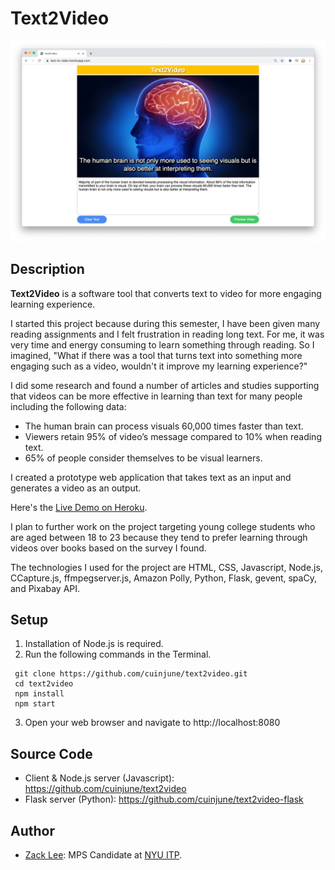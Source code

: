 # Text2Video
<img src="screenshot.png" alt="screenshot" width="1000"/>

## Description
**Text2Video** is a software tool that converts text to video for more engaging learning experience.

I started this project because during this semester, I have been given many reading assignments and I felt frustration in reading long text. For me, it was very time and energy consuming to learn something through reading. So I imagined, "What if there was a tool that turns text into something more engaging such as a video, wouldn't it improve my learning experience?"

I did some research and found a number of articles and studies supporting that videos can be more effective in learning than text for many people including the following data:

* The human brain can process visuals 60,000 times faster than text.
* Viewers retain 95% of video’s message compared to 10% when reading text.
* 65% of people consider themselves to be visual learners.

I created a prototype web application that takes text as an input and generates a video as an output.

Here's the [Live Demo on Heroku](https://text-to-video.herokuapp.com/).

I plan to further work on the project targeting young college students who are aged between 18 to 23 because they tend to prefer learning through videos over books based on the survey I found.

The technologies I used for the project are HTML, CSS,  Javascript, Node.js, CCapture.js,  ffmpegserver.js, Amazon Polly, Python, Flask, gevent,  spaCy, and Pixabay API.

## Setup
1. Installation of Node.js is required.
2. Run the following commands in the Terminal.
```
 git clone https://github.com/cuinjune/text2video.git
 cd text2video
 npm install
 npm start
```
3. Open your web browser and navigate to http://localhost:8080

## Source Code
* Client & Node.js server (Javascript): https://github.com/cuinjune/text2video
* Flask server (Python): https://github.com/cuinjune/text2video-flask

## Author
* [Zack Lee](https://www.cuinjune.com/about): MPS Candidate at [NYU ITP](https://itp.nyu.edu).

